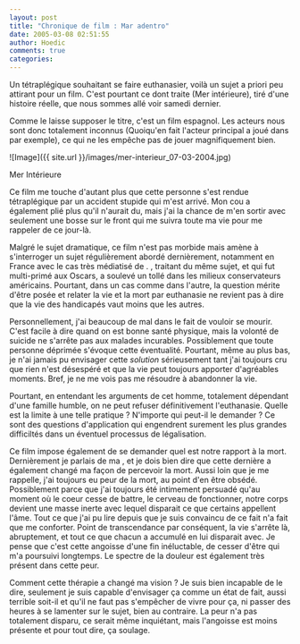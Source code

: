 ```yaml
---
layout: post
title: "Chronique de film : Mar adentro"
date: 2005-03-08 02:51:55
author: Hoedic
comments: true
categories: 
---
```



Un tétraplégique souhaitant se faire euthanasier, voilà un sujet a priori peu attirant pour un film. C'est pourtant ce dont traite  (Mer intérieure), tiré d'une histoire réelle, que nous sommes allé voir samedi dernier.

Comme le laisse supposer le titre, c'est un film espagnol. Les acteurs nous sont donc totalement inconnus (Quoiqu'en fait l'acteur principal a joué dans  par exemple), ce qui ne les empêche pas de jouer magnifiquement bien.

![Image]({{ site.url }}/images/mer-interieur_07-03-2004.jpg)
<div class="photoattrib">Mer Intérieure</div>



Ce film me touche d'autant plus que cette personne s'est rendue tétraplégique par un accident stupide qui m'est arrivé. Mon cou a également plié plus qu'il n'aurait du, mais j'ai la chance de m'en sortir avec seulement une bosse sur le front qui me suivra toute ma vie pour me rappeler de ce jour-là.

Malgré le sujet dramatique, ce film n'est pas morbide mais amène à s'interroger un sujet régulièrement abordé dernièrement, notamment en France avec le cas très médiatisé de . , traitant du même sujet, et qui fut multi-primé aux Oscars, a soulevé un tollé dans les milieux conservateurs américains. Pourtant, dans un cas comme dans l'autre, la question mérite d'être posée et relater la vie et la mort par euthanasie ne revient pas à dire que la vie des handicapés vaut moins que les autres.

Personnellement, j'ai beaucoup de mal dans le fait de vouloir se mourir. C'est facile à dire quand on est bonne santé physique, mais la volonté de suicide ne s'arrête pas aux malades incurables. Possiblement que toute personne déprimée s'évoque cette éventualité. Pourtant, même au plus bas, je n'ai jamais pu envisager cette *solution* sérieusement tant j'ai toujours cru que rien n'est désespéré et que la vie peut toujours apporter d'agréables moments. Bref, je ne me vois pas me résoudre à abandonner la vie.

Pourtant, en entendant les arguments de cet homme, totalement dépendant d'une famille humble, on ne peut refuser définitivement l'euthanasie. Quelle est la limite à une telle pratique ? N'importe qui peut-il le demander ? Ce sont des questions d'application qui engendrent surement les plus grandes difficiltés dans un éventuel processus de légalisation.

Ce film impose également de se demander quel est notre rapport à la mort. Dernièrement je parlais de ma , et je dois bien dire que cette dernière a également changé ma façon de percevoir la mort. Aussi loin que je me rappelle, j'ai toujours eu peur de la mort, au point d'en être obsédé. Possiblement parce que j'ai toujours été intimement persuadé qu'au moment où le coeur cesse de battre, le cerveau de fonctionner, notre corps devient une masse inerte avec lequel disparait ce que certains appellent l'âme. Tout ce que j'ai pu lire depuis que je suis convaincu de ce fait n'a fait que me conforter. Point de transcendance par conséquent, la vie s'arrête là, abruptement, et tout ce que chacun a accumulé en lui disparait avec. Je pense que c'est cette angoisse d'une fin inéluctable, de cesser d'être qui m'a poursuivi longtemps. Le spectre de la douleur est également très présent dans cette peur.

Comment cette thérapie a changé ma vision ? Je suis bien incapable de le dire, seulement je suis capable d'envisager ça comme un état de fait, aussi terrible soit-il et qu'il ne faut pas s'empêcher de vivre pour ça, ni passer des heures à se lamenter sur le sujet, bien au contraire. La peur n'a pas totalement disparu, ce serait même inquiétant, mais l'angoisse est moins présente et pour tout dire, ça soulage.